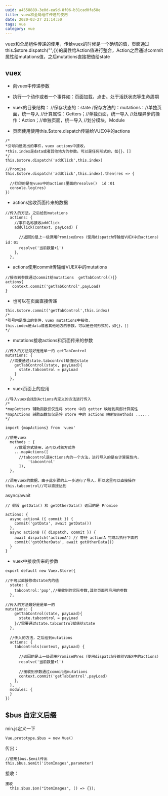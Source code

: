 ```yaml
---
uuid: a4558889-3e0d-ea9d-8f06-b31cad0fa58e
title: vuex和全局组件传递的使用
date: 2020-03-27 21:14:50
tags: vue
category: vue
---
```

vuex和全局组件传递的使用，传给vuex的时候是一个确切的值，页面通过this.$store.dispatch("",{})的属性给Action值进行整合，Action之后通过commit属性给mutations值，之后mutations直接把值给state
##  vuex
* 向vuex中传递参数
* 执行一个动作或者一个事件如：页面加载，点击。处于活跃状态等生命周期
* vuex的目录结构：
  //保存状态的：state
  /保存方法的：mutations：//单独页面，统一导入
  //计算属性：Getters；//单独页面，统一导入
  //处理异步的操作：Action；//单独页面，统一导入
  //划分模块，Module


* 页面使用使用this.$store.dispatch传输给VUEX中的actions

```
/*
*引号内是发出的事件，vuex actions中接收，
*this.index是data或者其他地方的参数。可以是任何形式的，如{}，[]
*/
this.$store.dispatch('addClick',this.index)

//Promise
this.$store.dispatch('addClick',this.index).then(res => {

  //打印的是在vuex中的actions里面的resolve()  id：01
  console.log(res)
})
```

* actions接收页面传来的数据

```
//传入的方法，之后给到mutations
  actions: {
    //事件名称接收addClick
    addClick(context, payLoad) {

      //返回的是上一级调用Promise的res（使用dispatch传输给VUEX中的actions）id：01
      resolve('当前数量+1')
    },
  },
```

* actions使用commit传输给VUEX中的mutations

```
//接收到参数通过commit给mutations  getTabControl(){}
actions{
   context.commit('getTabControl',payLoad)
}
```

* 也可以在页面直接传递

```
this.$store.commit('getTabControl',this.index)
/*
*引号内是发出的事件，vuex mutations中接收，
this.index是data或者其他地方的参数。可以是任何形式的，如{}，[]
*/
```

* mutations接收actions和页面传来的参数

```
//传入的方法最好是是单一的 getTabControl
mutations: {
  //需要通过state.tabcontrol赋值给state
    getTabControl(state, payLoad){
      state.tabcontrol = payLoad
    }
  },
```

* vuex页面上的应用

```
//导入vuex会找到Actions内定义的方法进行传入
/*
*mapGetters 辅助函数仅仅是将 store 中的 getter 映射到局部计算属性
*mapActions 辅助函数仅仅是将 store 中的 actions 映射到methods ......
*/

import {mapActions} from 'vuex'

//使用vuex
  methods : {
    //数组方式使用，还可以对象方式等
    ...mapActions([
      //tabcontrol是Actions内的一个方法，进行导入的是在计算属性内，
          'tabcontrol'
      ]),
  },

//调用vuex的数据，由于此步骤的上一步进行了导入，所以这里可以直接操作
this.tabcontrol//可以直接达到
```

async/await

```
// 假设 getData() 和 getOtherData() 返回的是 Promise

actions: {
  async actionA ({ commit }) {
    commit('gotData', await getData())
  },
  async actionB ({ dispatch, commit }) {
    await dispatch('actionA') // 等待 actionA 完成后执行下面的
    commit('gotOtherData', await getOtherData())
  }
}

```


* vuex中接收传来的参数

```
export default new Vuex.Store({

//不可以直接修改state内的值
  state: {
    tabcontrol:'pop',//接收到的实际参数,其他页面可应用的参数
  },

//传入的方法最好是是单一的
mutations: {
    getTabControl(state, payLoad){
      state.tabcontrol = payLoad
    }//需要通过state.tabcontrol赋值给state
  },

  //传入的方法，之后给到mutations
  actions: {
    tabcontrols(context, payLoad) {

      //返回的是上一级调用Promise的res（使用dispatch传输给VUEX中的actions）
      resolve('当前数量+1')
      
      //接收到参数通过commit给mutations
      context.commit('getTabControl',payLoad)
    },
  },
  modules: {
  }
})
```




##  $bus  自定义后缀

min.js定义一下

```
Vue.prototype.$bus = new Vue()
```

传出：

```
//使用$bus.$emit传出
this.$bus.$emit('itemImages',parameter)
```

接收：

```
接收
  this.$bus.$on("itemImages", () => {});
```